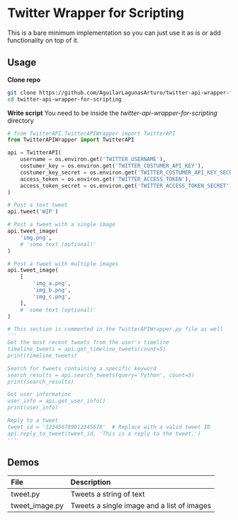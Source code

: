 # Twitter Wrapper for Scripting
This is a bare minimum implementation so you can just use it as is or add functionality on top of it.
## Usage
**Clone repo**
```bash
git clone https://github.com/AguilarLagunasArturo/twitter-api-wrapper-for-scripting.git
cd twitter-api-wrapper-for-scripting
```

**Write script**
You need to be inside the _twitter-api-wrapper-for-scripting_ directory
```python
# from TwitterAPI.TwitterAPIWrapper import TwitterAPI
from TwitterAPIWrapper import TwitterAPI

api = TwitterAPI(
    username = os.environ.get('TWITTER_USERNAME'),                            # Set your own
    costumer_key = os.environ.get('TWITTER_COSTUMER_API_KEY'),                # Set your own
    costumer_key_secret = os.environ.get('TWITTER_COSTUMER_API_KEY_SECRET'),  # Set your own
    access_token = os.environ.get('TWITTER_ACCESS_TOKEN'),                    # Set your own
    access_token_secret = os.environ.get('TWITTER_ACCESS_TOKEN_SECRET'),      # Set your own
)

# Post a text tweet
api.tweet('WIP')

# Post a tweet with a single image
api.tweet_image(
    'img.png',
    # 'some text (optional)'
)

# Post a tweet with multiple images
api.tweet_image(
    [
        'img_a.png',
        'img_b.png',
        'img_c.png',
    ],
    # 'some text (optional)'
)

# This section is commented in the TwitterAPIWrapper.py file as well
'''
Get the most recent tweets from the user's timeline
timeline_tweets = api.get_timeline_tweets(count=5)
print(timeline_tweets)

Search for tweets containing a specific keyword
search_results = api.search_tweets(query='Python', count=5)
print(search_results)

Get user information
user_info = api.get_user_info()
print(user_info)

Reply to a tweet
tweet_id = '123456789012345678'  # Replace with a valid tweet ID
api.reply_to_tweet(tweet_id, 'This is a reply to the tweet.')
'''
```

## Demos
|File|Description|
|:-|:-|
|tweet.py|Tweets a string of text|
|tweet_image.py|Tweets a single image and a list of images|
